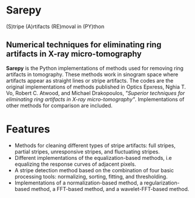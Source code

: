 # Sarepy
(S)tripe (A)rtifacts (RE)moval in (PY)thon
## Numerical techniques for eliminating ring artifacts in X-ray micro-tomography


**Sarepy** is the Python implementations of methods used for removing ring artifacts in tomography.
 These methods work in sinogram space where artifacts appear as straight lines or stripe artifacts.
 The codes are the original implementations of methods published in Optics Epxress,
 Nghia T. Vo, Robert C. Atwood, and Michael Drakopoulos, *"Superior techniques for eliminating ring artifacts in X-ray micro-tomography"*.
Implementations of other methods for comparison are included.

Features
========
- Methods for cleaning different types of stripe artifacts: full stripes, partial stripes, unresponsive stripes, and fluctuating stripes.
- Different implementations of the equalization-based methods, i.e equalizing the response curves of adjacent pixels.
- A stripe detection method based on the combination of four basic processing tools: normalizing, sorting, fitting, and thresholding.
- Implementations of a normalization-based method, a regularization-based method, a FFT-based method, and a wavelet-FFT-based method.
